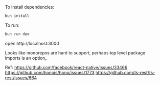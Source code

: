 To install dependencies:
```sh
bun install
```

To run:
```sh
bun run dev
```

open http://localhost:3000



Looks like monorepos are hard to support, perhaps top level package imports is an option,. 

Ref: https://github.com/facebook/react-native/issues/33466 
https://github.com/honojs/hono/issues/1773
https://github.com/ts-rest/ts-rest/issues/664